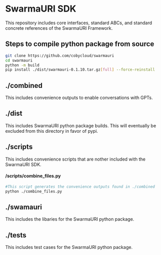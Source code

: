 # SwarmaURI SDK
This repository includes core interfaces, standard ABCs, and standard concrete references of the SwarmaURI Framework.

## Steps to compile python package from source
```bash
git clone https://github.com/cobycloud/swarmauri
cd swarmauri
python -m build
pip install ./dist/swarmauri-0.1.10.tar.gz[full] --force-reinstall
```
## ./combined
This includes convenience outputs to enable conversations with GPTs.

## ./dist
This includes SwarmaURI python package builds. This will eventually be excluded from this directory in favor of pypi.

## ./scripts
This includes convenience scripts that are nother included with the SwarmaURI SDK.
#### /scripts/combine_files.py
```bash
#This script generates the convenience outputs found in ./combined
python ./combine_files.py
```

## ./swamauri
This includes the libaries for the SwarmaURI python package.

## ./tests
This includes test cases for the SwarmaURI python  package.
